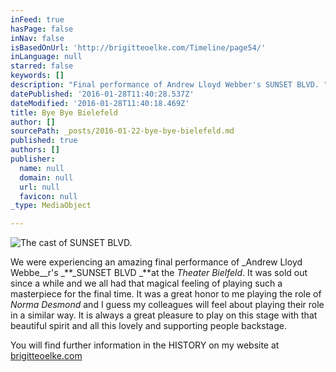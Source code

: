 ```yaml
---
inFeed: true
hasPage: false
inNav: false
isBasedOnUrl: 'http://brigitteoelke.com/Timeline/page54/'
inLanguage: null
starred: false
keywords: []
description: "Final performance of Andrew Lloyd Webber's SUNSET BLVD. "
datePublished: '2016-01-28T11:40:28.537Z'
dateModified: '2016-01-28T11:40:18.469Z'
title: Bye Bye Bielefeld
author: []
sourcePath: _posts/2016-01-22-bye-bye-bielefeld.md
published: true
authors: []
publisher:
  name: null
  domain: null
  url: null
  favicon: null
_type: MediaObject

---
```

![The cast of SUNSET BLVD.](https://s3-us-west-2.amazonaws.com/the-grid-img/p/72bd000cab0a6169794ffe35e734ae9bc40fae88.jpg)

We were experiencing an amazing final performance of _Andrew Lloyd Webbe__r's _**_SUNSET BLVD _**at the _Theater Bielfeld_. It was sold out since a while and we all had that magical feeling of playing such a masterpiece for the final time. It was a great honor to me playing the role of _Norma Desmond_ and I guess my colleagues will feel about playing their role in a similar way. It is always a great pleasure to play on this stage with that beautiful spirit and all this lovely and supporting people backstage.

You will find further information in the HISTORY on my website at [brigitteoelke.com][0]

[0]: http://www.brigitteoelke.com/